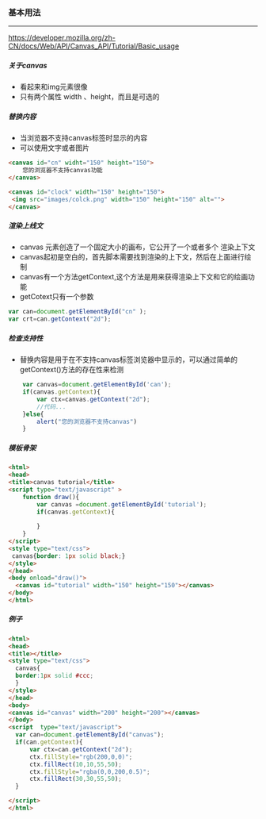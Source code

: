 ### 基本用法

---

 https://developer.mozilla.org/zh-CN/docs/Web/API/Canvas_API/Tutorial/Basic_usage

##### 关于canvas

- 看起来和img元素很像
- 只有两个属性 width 、height，而且是可选的

##### 替换内容

- 当浏览器不支持canvas标签时显示的内容
- 可以使用文字或者图片

```html
<canvas id="cn" widht="150" height="150">
    您的浏览器不支持canvas功能
</canvas>

<canvas id="clock" width="150" height="150">
 <img src="images/colck.png" width="150" height="150" alt="">
</canvas>
```

##### 渲染上线文
- canvas 元素创造了一个固定大小的画布，它公开了一个或者多个 渲染上下文 
- canvas起初是空白的，首先脚本需要找到渲染的上下文，然后在上面进行绘制
- canvas有一个方法getContext,这个方法是用来获得渲染上下文和它的绘画功能
- getCotext只有一个参数

```js
var can=document.getElementById("cn" );
var crt=can.getContext("2d");

```

##### 检查支持性
- 替换内容是用于在不支持canvas标签浏览器中显示的，可以通过简单的getContext()方法的存在性来检测

```js
    var canvas=document.getElementById('can');
    if(canvas.getContext){
        var ctx=canvas.getContext("2d");
        //代码...
    }else{
        alert("您的浏览器不支持canvas")
    }

```

##### 模板骨架

```html
<html>
<head>
<title>canvas tutorial</title>
<script type="text/javascript" >
    function draw(){
        var canvas =document.getElementById('tutorial');
        if(canvas.getContext){
            
        }
    }
</script>
<style type="text/css">
 canvas{border: 1px solid black;}
</style>
</head>
<body onload="draw()">
  <canvas id="tutorial" width="150" height="150"></canvas>
</body>
</html>

```

##### 例子
```html
<html>
<head>
<title></title>
<style type="text/css">
  canvas{
  border:1px solid #ccc;
  }
</style>
</head>
<body>
<canvas id="canvas" width="200" height="200"></canvas>
</body>
<script  type="text/javascript">
  var can=document.getElementById("canvas");
  if(can.getContext){
      var ctx=can.getContext("2d");
      ctx.fillStyle="rgb(200,0,0)";
      ctx.fillRect(10,10,55,50);
      ctx.fillStyle="rgba(0,0,200,0.5)";
      ctx.fillRect(30,30,55,50);
  }

</script>
</html>

```
